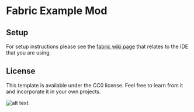 # Fabric Example Mod

## Setup

For setup instructions please see the [fabric wiki page](https://fabricmc.net/wiki/tutorial:setup) that relates to the IDE that you are using.

## License

This template is available under the CC0 license. Feel free to learn from it and incorporate it in your own projects.


![alt text](https://images.shockbyte.com/knowledgebase/2023-01-18_LlwG9rwFZt.png?tr=w-1200,h-300)
